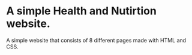 # A simple Health and Nutirtion website.
A simple website that consists of 8 different pages made with HTML and CSS.
